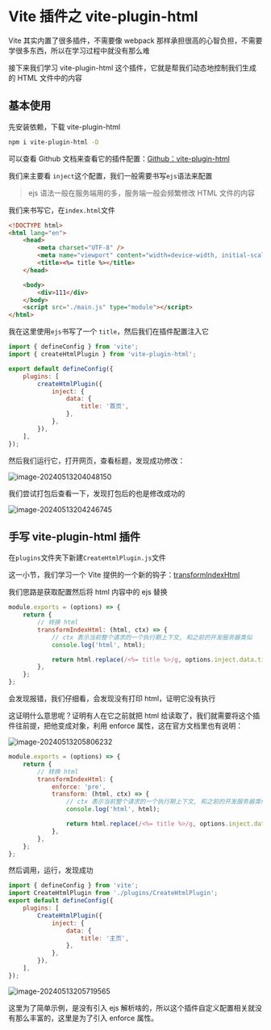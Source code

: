 # Vite 插件之 vite-plugin-html

Vite 其实内置了很多插件，不需要像 webpack 那样承担很高的心智负担，不需要学很多东西，所以在学习过程中就没有那么难

接下来我们学习 vite-plugin-html 这个插件，它就是帮我们动态地控制我们生成的 HTML 文件中的内容

## 基本使用

先安装依赖，下载 vite-plugin-html

```bash
npm i vite-plugin-html -D
```

可以查看 Github 文档来查看它的插件配置：[Github：vite-plugin-html](https://github.com/vbenjs/vite-plugin-html)

我们来主要看 `inject`这个配置，我们一般需要书写`ejs`语法来配置

> ejs 语法一般在服务端用的多，服务端一般会频繁修改 HTML 文件的内容

我们来书写它，在`index.html`文件

```html
<!DOCTYPE html>
<html lang="en">
	<head>
		<meta charset="UTF-8" />
		<meta name="viewport" content="width=device-width, initial-scale=1.0" />
		<title><%= title %></title>
	</head>

	<body>
		<div>111</div>
	</body>
	<script src="./main.js" type="module"></script>
</html>
```

我在这里使用`ejs`书写了一个 `title`，然后我们在插件配置注入它

```js
import { defineConfig } from 'vite';
import { createHtmlPlugin } from 'vite-plugin-html';

export default defineConfig({
	plugins: [
		createHtmlPlugin({
			inject: {
				data: {
					title: '首页',
				},
			},
		}),
	],
});
```

然后我们运行它，打开网页，查看标题，发现成功修改：

![image-20240513204048150](https://chen-1320883525.cos.ap-chengdu.myqcloud.com/img/image-20240513204048150.png)

我们尝试打包后查看一下，发现打包后的也是修改成功的

![image-20240513204246745](https://chen-1320883525.cos.ap-chengdu.myqcloud.com/img/image-20240513204246745.png)

## 手写 vite-plugin-html 插件

在`plugins`文件夹下新建`CreateHtmlPlugin.js`文件

这一小节，我们学习一个 Vite 提供的一个新的钩子：[transformIndexHtml](https://cn.vitejs.dev/guide/api-plugin.html#transformindexhtml)

我们思路是获取配置然后将 html 内容中的 ejs 替换

```js
module.exports = (options) => {
	return {
		// 转换 html
		transformIndexHtml: (html, ctx) => {
			// ctx 表示当前整个请求的一个执行期上下文, 和之前的开发服务器类似
			console.log('html', html);

			return html.replace(/<%= title %>/g, options.inject.data.title);
		},
	};
};
```

会发现报错，我们仔细看，会发现没有打印 html，证明它没有执行

这证明什么意思呢？证明有人在它之前就把 html 给读取了，我们就需要将这个插件往前提，把他变成对象，利用 enforce 属性，这在官方文档里也有说明：

![image-20240513205806232](https://chen-1320883525.cos.ap-chengdu.myqcloud.com/img/image-20240513205806232.png)

```js
module.exports = (options) => {
	return {
		// 转换 html
		transformIndexHtml: {
			enforce: 'pre',
			transform: (html, ctx) => {
				// ctx 表示当前整个请求的一个执行期上下文, 和之前的开发服务器类似
				console.log('html', html);

				return html.replace(/<%= title %>/g, options.inject.data.title);
			},
		},
	};
};
```

然后调用，运行，发现成功

```js
import { defineConfig } from 'vite';
import CreateHtmlPlugin from './plugins/CreateHtmlPlugin';
export default defineConfig({
	plugins: [
		CreateHtmlPlugin({
			inject: {
				data: {
					title: '主页',
				},
			},
		}),
	],
});
```

![image-20240513205719565](https://chen-1320883525.cos.ap-chengdu.myqcloud.com/img/image-20240513205719565.png)

这里为了简单示例，是没有引入 ejs 解析啥的，所以这个插件自定义配置相关就没有那么丰富的，这里是为了引入 enforce 属性。
